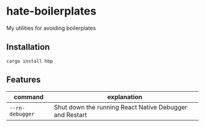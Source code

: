 # hate-boilerplates

My utilities for avoiding boilerplates

## Installation

```
cargo install hbp
```

## Features

| command         | explanation                                             |
| --------------- | ------------------------------------------------------- |
| `--rn-debugger` | Shut down the running React Native Debugger and Restart |
